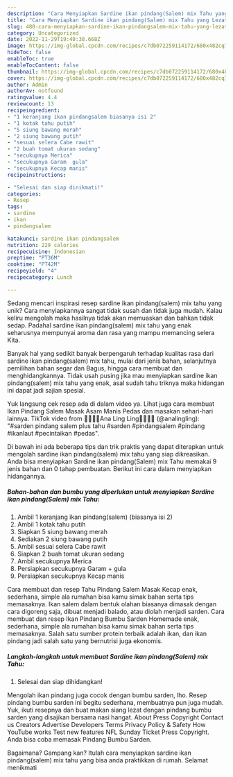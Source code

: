 ```yaml
---
description: "Cara Menyiapkan Sardine ikan pindang(Salem) mix Tahu yang Lezat"
title: "Cara Menyiapkan Sardine ikan pindang(Salem) mix Tahu yang Lezat"
slug: 480-cara-menyiapkan-sardine-ikan-pindangsalem-mix-tahu-yang-lezat
category: Uncategorized
date: 2022-11-29T19:40:38.668Z
image: https://img-global.cpcdn.com/recipes/c7db072259114172/680x482cq70/sardine-ikan-pindangsalem-mix-tahu-foto-resep-utama.jpg
hideToc: false
enableToc: true
enableTocContent: false
thumbnail: https://img-global.cpcdn.com/recipes/c7db072259114172/680x482cq70/sardine-ikan-pindangsalem-mix-tahu-foto-resep-utama.jpg
cover: https://img-global.cpcdn.com/recipes/c7db072259114172/680x482cq70/sardine-ikan-pindangsalem-mix-tahu-foto-resep-utama.jpg
author: Admin
authorAv: notfound
ratingvalue: 4.4
reviewcount: 13
recipeingredient:
- "1 keranjang ikan pindangsalem biasanya isi 2"
- "1 kotak tahu putih"
- "5 siung bawang merah"
- "2 siung bawang putih"
- "sesuai selera Cabe rawit"
- "2 buah tomat ukuran sedang"
- "secukupnya Merica"
- "secukupnya Garam  gula"
- "secukupnya Kecap manis"
recipeinstructions:

- "Selesai dan siap dinikmati!"
categories:
- Resep
tags:
- sardine
- ikan
- pindangsalem

katakunci: sardine ikan pindangsalem 
nutrition: 229 calories
recipecuisine: Indonesian
preptime: "PT36M"
cooktime: "PT42M"
recipeyield: "4"
recipecategory: Lunch

---
```





Sedang mencari inspirasi resep sardine ikan pindang(salem) mix tahu yang unik? Cara menyiapkannya sangat tidak susah dan tidak juga mudah. Kalau keliru mengolah maka hasilnya tidak akan memuaskan dan bahkan tidak sedap. Padahal sardine ikan pindang(salem) mix tahu yang enak seharusnya mempunyai aroma dan rasa yang mampu memancing selera Kita.





Banyak hal yang sedikit banyak berpengaruh terhadap kualitas rasa dari sardine ikan pindang(salem) mix tahu, mulai dari jenis bahan, selanjutnya pemilihan bahan segar dan Bagus, hingga cara membuat dan menghidangkannya. Tidak usah pusing jika mau menyiapkan sardine ikan pindang(salem) mix tahu yang enak,      asal sudah tahu triknya maka hidangan ini dapat jadi sajian spesial.














Yuk langsung cek resep ada di dalam video ya. Lihat juga cara membuat Ikan Pindang Salem Masak Asam Manis Pedas dan masakan sehari-hari lainnya. TikTok video from 🌾🌾🌷🌷Ana Ling Ling🌾🌾🌷🌷 (@analingling): &#34;#sarden pindang salem plus tahu #sarden #pindangsalem #pindang #ikanlaut #pecintaikan #pedas&#34;.






Di bawah ini ada beberapa tips dan trik praktis yang dapat diterapkan untuk mengolah sardine ikan pindang(salem) mix tahu yang siap dikreasikan. Anda bisa menyiapkan Sardine ikan pindang(Salem) mix Tahu memakai 9 jenis bahan dan 0 tahap pembuatan. Berikut ini cara dalam menyiapkan hidangannya.

<!--inarticleads1-->

##### Bahan-bahan dan bumbu yang diperlukan untuk menyiapkan Sardine ikan pindang(Salem) mix Tahu:

1. Ambil 1 keranjang ikan pindang(salem) (biasanya isi 2)
1. Ambil 1 kotak tahu putih
1. Siapkan 5 siung bawang merah
1. Sediakan 2 siung bawang putih
1. Ambil sesuai selera Cabe rawit
1. Siapkan 2 buah tomat ukuran sedang
1. Ambil secukupnya Merica
1. Persiapkan secukupnya Garam + gula
1. Persiapkan secukupnya Kecap manis


Cara membuat dan resep Tahu Pindang Salem Masak Kecap enak, sederhana, simple ala rumahan bisa kamu simak bahan serta tips memasaknya. Ikan salem dalam bentuk olahan biasanya dimasak dengan cara digoreng saja, dibuat menjadi balado, atau diolah menjadi sarden. Cara membuat dan resep Ikan Pindang Bumbu Sarden Homemade enak, sederhana, simple ala rumahan bisa kamu simak bahan serta tips memasaknya. Salah satu sumber protein terbaik adalah ikan, dan ikan pindang jadi salah satu yang bernutrisi juga ekonomis. 

<!--inarticleads2-->

##### Langkah-langkah untuk membuat Sardine ikan pindang(Salem) mix Tahu:


1. Selesai dan siap dihidangkan!

Mengolah ikan pindang juga cocok dengan bumbu sarden, lho. Resep pindang bumbu sarden ini begitu sederhana, membuatnya pun juga mudah. Yuk, ikuti resepnya dan buat makan siang lezat dengan pindang bumbu sarden yang disajikan bersama nasi hangat. About Press Copyright Contact us Creators Advertise Developers Terms Privacy Policy &amp; Safety How YouTube works Test new features NFL Sunday Ticket Press Copyright. Anda bisa coba memasak Pindang Bumbu Sarden. 

Bagaimana? Gampang kan? Itulah cara menyiapkan sardine ikan pindang(salem) mix tahu yang bisa anda praktikkan di rumah. Selamat menikmati
